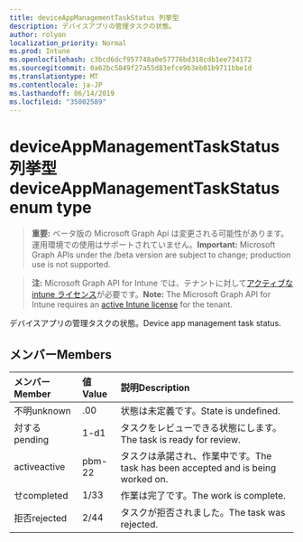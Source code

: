 ```yaml
---
title: deviceAppManagementTaskStatus 列挙型
description: デバイスアプリの管理タスクの状態。
author: rolyon
localization_priority: Normal
ms.prod: Intune
ms.openlocfilehash: c3bcd6dcf957748a0e57776bd318cdb1ee734172
ms.sourcegitcommit: 0a62bc5849f27a55d83efce9b3eb01b9711bbe1d
ms.translationtype: MT
ms.contentlocale: ja-JP
ms.lasthandoff: 06/14/2019
ms.locfileid: "35002589"
---
```

# <a name="deviceappmanagementtaskstatus-enum-type"></a><span data-ttu-id="9d6de-103">deviceAppManagementTaskStatus 列挙型</span><span class="sxs-lookup"><span data-stu-id="9d6de-103">deviceAppManagementTaskStatus enum type</span></span>

> <span data-ttu-id="9d6de-104">**重要:** ベータ版の Microsoft Graph Api は変更される可能性があります。運用環境での使用はサポートされていません。</span><span class="sxs-lookup"><span data-stu-id="9d6de-104">**Important:** Microsoft Graph APIs under the /beta version are subject to change; production use is not supported.</span></span>

> <span data-ttu-id="9d6de-105">**注:** Microsoft Graph API for Intune では、テナントに対して[アクティブな intune ライセンス](https://go.microsoft.com/fwlink/?linkid=839381)が必要です。</span><span class="sxs-lookup"><span data-stu-id="9d6de-105">**Note:** The Microsoft Graph API for Intune requires an [active Intune license](https://go.microsoft.com/fwlink/?linkid=839381) for the tenant.</span></span>

<span data-ttu-id="9d6de-106">デバイスアプリの管理タスクの状態。</span><span class="sxs-lookup"><span data-stu-id="9d6de-106">Device app management task status.</span></span>

## <a name="members"></a><span data-ttu-id="9d6de-107">メンバー</span><span class="sxs-lookup"><span data-stu-id="9d6de-107">Members</span></span>
|<span data-ttu-id="9d6de-108">メンバー</span><span class="sxs-lookup"><span data-stu-id="9d6de-108">Member</span></span>|<span data-ttu-id="9d6de-109">値</span><span class="sxs-lookup"><span data-stu-id="9d6de-109">Value</span></span>|<span data-ttu-id="9d6de-110">説明</span><span class="sxs-lookup"><span data-stu-id="9d6de-110">Description</span></span>|
|:---|:---|:---|
|<span data-ttu-id="9d6de-111">不明</span><span class="sxs-lookup"><span data-stu-id="9d6de-111">unknown</span></span>|<span data-ttu-id="9d6de-112">.0</span><span class="sxs-lookup"><span data-stu-id="9d6de-112">0</span></span>|<span data-ttu-id="9d6de-113">状態は未定義です。</span><span class="sxs-lookup"><span data-stu-id="9d6de-113">State is undefined.</span></span>|
|<span data-ttu-id="9d6de-114">対する</span><span class="sxs-lookup"><span data-stu-id="9d6de-114">pending</span></span>|<span data-ttu-id="9d6de-115">1-d</span><span class="sxs-lookup"><span data-stu-id="9d6de-115">1</span></span>|<span data-ttu-id="9d6de-116">タスクをレビューできる状態にします。</span><span class="sxs-lookup"><span data-stu-id="9d6de-116">The task is ready for review.</span></span>|
|<span data-ttu-id="9d6de-117">active</span><span class="sxs-lookup"><span data-stu-id="9d6de-117">active</span></span>|<span data-ttu-id="9d6de-118">pbm-2</span><span class="sxs-lookup"><span data-stu-id="9d6de-118">2</span></span>|<span data-ttu-id="9d6de-119">タスクは承諾され、作業中です。</span><span class="sxs-lookup"><span data-stu-id="9d6de-119">The task has been accepted and is being worked on.</span></span>|
|<span data-ttu-id="9d6de-120">せ</span><span class="sxs-lookup"><span data-stu-id="9d6de-120">completed</span></span>|<span data-ttu-id="9d6de-121">1/3</span><span class="sxs-lookup"><span data-stu-id="9d6de-121">3</span></span>|<span data-ttu-id="9d6de-122">作業は完了です。</span><span class="sxs-lookup"><span data-stu-id="9d6de-122">The work is complete.</span></span>|
|<span data-ttu-id="9d6de-123">拒否</span><span class="sxs-lookup"><span data-stu-id="9d6de-123">rejected</span></span>|<span data-ttu-id="9d6de-124">2/4</span><span class="sxs-lookup"><span data-stu-id="9d6de-124">4</span></span>|<span data-ttu-id="9d6de-125">タスクが拒否されました。</span><span class="sxs-lookup"><span data-stu-id="9d6de-125">The task was rejected.</span></span>|





